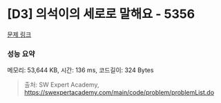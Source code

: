 # [D3] 의석이의 세로로 말해요 - 5356 

[문제 링크](https://swexpertacademy.com/main/code/problem/problemDetail.do?contestProbId=AWVWgkP6sQ0DFAUO) 

### 성능 요약

메모리: 53,644 KB, 시간: 136 ms, 코드길이: 324 Bytes



> 출처: SW Expert Academy, https://swexpertacademy.com/main/code/problem/problemList.do